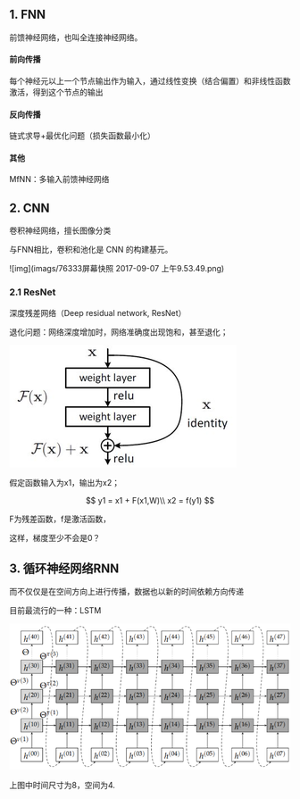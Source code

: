 ## 1. FNN

前馈神经网络，也叫全连接神经网络。

#### 前向传播

每个神经元以上一个节点输出作为输入，通过线性变换（结合偏置）和非线性函数激活，得到这个节点的输出

#### 反向传播

链式求导+最优化问题（损失函数最小化）

#### 其他

MfNN：多输入前馈神经网络



## 2. CNN

卷积神经网络，擅长图像分类

与FNN相比，卷积和池化是 CNN 的构建基元。

![img](imags/76333屏幕快照 2017-09-07 上午9.53.49.png)



### 2.1 ResNet

深度残差网络（Deep residual network, ResNet）

退化问题：网络深度增加时，网络准确度出现饱和，甚至退化；

![img](imags/v2-252e6d9979a2a91c2d3033b9b73eb69f_720w.jpg)

假定函数输入为x1，输出为x2；

$$
y1 = x1 + F(x1,W)\\
x2 = f(y1)
$$

F为残差函数，f是激活函数，

这样，梯度至少不会是0？

## 3. 循环神经网络RNN

而不仅仅是在空间方向上进行传播，数据也以新的时间依赖方向传递

目前最流行的一种：LSTM

![img](imags/5624620170907094557.png)

上图中时间尺寸为8，空间为4.
